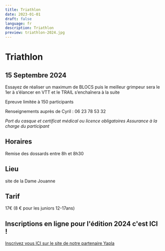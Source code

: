 ```yaml
---
title: Triathlon
date: 2023-01-01
draft: false
language: fr
description: Triathlon
preview: triathlon-2024.jpg
---
```

# Triathlon
## 15 Septembre 2024

Essayez de réaliser un maximum de BLOCS puis le meilleur grimpeur sera  le 1er à s’élancer en VTT et le TRAIL s’enchaînera à la suite  

Epreuve limitée à 150 participants  

Renseignements auprès de Cyril : 06 23 78 53 32

_Port du casque et certificat médical ou licence obligatoires  Assurance à la charge du participant_

## Horaires

 Remise des dossards entre 8h et 8h30

## Lieu
 site de la Dame Jouanne 

## Tarif

17€ (8 € pour les juniors 12-17ans)

## Inscriptions en ligne pour l'édition 2024 c'est ICI !

[Inscrivez vous ICI sur le site de notre partenaire Yapla](https://larchant-animation.s2.yapla.com/fr/event-58468)


